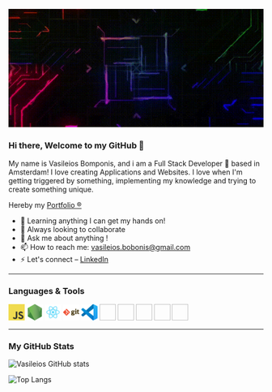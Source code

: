 
![ colorful Tech ](chain.gif) [](chain.gif)

### Hi there, Welcome to my GitHub 👋



My name is Vasileios Bomponis, and i am a Full Stack Developer 🚀 based in Amsterdam! I love creating Applications and Websites. I love when I'm getting triggered by something, implementing my knowledge and trying to create something unique.

Hereby my [Portfolio ®](https://gracious-bardeen-70f517.netlify.app/)

- 🌱 Learning anything I can get my hands on!
- 👯 Always looking to collaborate
- 💬 Ask me about anything !
- 📫 How to reach me: vasileios.bobonis@gmail.com
- ⚡ Let's connect – [LinkedIn](https://www.linkedin.com/in/vasileios-bomponis-a20673121/)

---

### Languages & Tools

<p align='left'>
<img height='32' width='32' alt= 'JavaScript'src='https://raw.githubusercontent.com/github/explore/80688e429a7d4ef2fca1e82350fe8e3517d3494d/topics/javascript/javascript.png'>
<img height='32' width='32' alt='node.js' src='https://raw.githubusercontent.com/github/explore/80688e429a7d4ef2fca1e82350fe8e3517d3494d/topics/nodejs/nodejs.png'>
<img height='32' width='32' alt='react.js' src='https://raw.githubusercontent.com/github/explore/80688e429a7d4ef2fca1e82350fe8e3517d3494d/topics/react/react.png'>
<img height='32' width='32' alt='git' src='https://raw.githubusercontent.com/github/explore/80688e429a7d4ef2fca1e82350fe8e3517d3494d/topics/git/git.png'>
<img height='32' width='32' alt= ''src='https://raw.githubusercontent.com/github/explore/80688e429a7d4ef2fca1e82350fe8e3517d3494d/topics/visual-studio-code/visual-studio-code.png'>
<img height='32' width='32' alt= ''>
<img height='32' width='32' alt= ''>
<img height='32' width='32' alt= ''>
<img height='32' width='32' alt= ''>
<img height='32' width='32' alt= ''>
</p>


---

### My GitHub Stats

![Vasileios GitHub stats](https://github-readme-stats.vercel.app/api?username=Vasileios1314&show_icons=true&theme=radical)

![Top Langs](https://github-readme-stats.vercel.app/api/top-langs/?username=Vasileios1314&layout=compact&show_icons=true&theme=radical)



